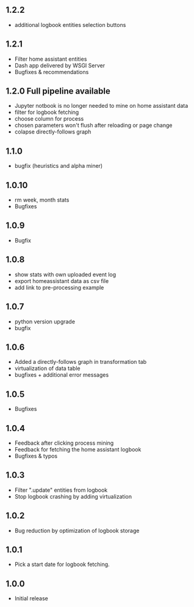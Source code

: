 <!-- https://developers.home-assistant.io/docs/add-ons/presentation#keeping-a-changelog -->

## 1.2.2

- additional logbook entities selection buttons

## 1.2.1

- Filter home assistant entities
- Dash app delivered by WSGI Server
- Bugfixes & recommendations

## 1.2.0 Full pipeline available

- Jupyter notbook is no longer needed to mine on home assistant data
- filter for logbook fetching
- choose column for process
- chosen parameters won't flush after reloading or page change
- colapse directly-follows graph

## 1.1.0

- bugfix (heuristics and alpha miner)

## 1.0.10

- rm week, month stats
- Bugfixes

## 1.0.9

- Bugfix

## 1.0.8

- show stats with own uploaded event log
- export homeassistant data as csv file
- add link to pre-processing example

## 1.0.7

- python version upgrade
- bugfix

## 1.0.6

- Added a directly-follows graph in transformation tab
- virtualization of data table
- bugfixes + additional error messages

## 1.0.5

- Bugfixes

## 1.0.4

- Feedback after clicking process mining
- Feedback for fetching the home assistant logbook
- Bugfixes & typos

## 1.0.3

- Filter ".update" entities from logbook
- Stop logbook crashing by adding virtualization

## 1.0.2

- Bug reduction by optimization of logbook storage

## 1.0.1

- Pick a start date for logbook fetching.

## 1.0.0

- Initial release
